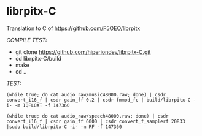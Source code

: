 # librpitx-C
Translation to C of https://github.com/F5OEO/librpitx

*COMPILE TEST:*
- git clone https://github.com/hiperiondev/librpitx-C.git
- cd librpitx-C/build
- make
- cd ..

*TEST:*
```
(while true; do cat audio_raw/music48000.raw; done) | csdr convert_i16_f | csdr gain_ff 0.2 | csdr fmmod_fc | build/librpitx-C -i- -m IQFLOAT -f 147360

(while true; do cat audio_raw/speech48000.raw; done) | csdr convert_i16_f | csdr gain_ff 6000 | csdr convert_f_samplerf 20833 |sudo build/librpitx-C -i- -m RF -f 147360
```
